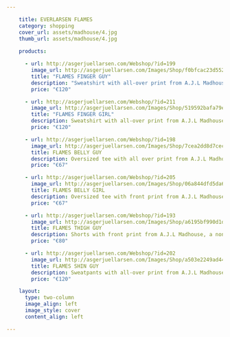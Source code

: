 ```yaml
---

    title: EVERLARSEN FLAMES
    category: shopping
    cover_url: assets/madhouse/4.jpg
    thumb_url: assets/madhouse/4.jpg
        
    products:

      - url: http://asgerjuellarsen.com/Webshop/?id=199
        image_url: http://asgerjuellarsen.com/Images/Shop/f0bfcac23d55238d89e4cd1fc0ec503e.jpg
        title: "FLAMES FINGER GUY"
        description: "Sweatshirt with all-over print from A.J.L Madhouse, a non-season based and unisex diffussion line from Asger Juel Larsen. Features a ribbed round neck, long sleeves and a ribbed hem and cuffs"
        price: "€120"

      - url: http://asgerjuellarsen.com/Webshop/?id=211
        image_url: http://asgerjuellarsen.com/Images/Shop/519592bafa79ee6ef5b93815d09864ae.jpg
        title: "FLAMES FINGER GIRL"
        description: Sweatshirt with all-over print from A.J.L Madhouse, a non-season based and unisex diffussion line from Asger Juel Larsen. Features a ribbed round neck, long sleeves and a ribbed hem and cuffs
        price: "€120"

      - url: http://asgerjuellarsen.com/Webshop/?id=198
        image_url: http://asgerjuellarsen.com/Images/Shop/7cea2dd8d7cecaa1a253101557e3e729.jpg
        title: FLAMES BELLY GUY
        description: Oversized tee with all over print from A.J.L Madhouse, a non-season based and unisex diffussion line from Asger Juel Larsen
        price: "€67"

      - url: http://asgerjuellarsen.com/Webshop/?id=205
        image_url: http://asgerjuellarsen.com/Images/Shop/06a844dfd5da6cfbdb137991596524ee.jpg
        title: FLAMES BELLY GIRL
        description: Oversized tee with front print from A.J.L Madhouse, a non-season based and unisex diffussion line from Asger Juel Larsen
        price: "€67"

      - url: http://asgerjuellarsen.com/Webshop/?id=193
        image_url: http://asgerjuellarsen.com/Images/Shop/a6195bf990d1db1fe4f4d72e4d4cc091.jpg
        title: FLAMES THIGH GUY
        description: Shorts with front print from A.J.L Madhouse, a non-season based and unisex diffussion line from Asger Juel Larsen
        price: "€80"

      - url: http://asgerjuellarsen.com/Webshop/?id=202
        image_url: http://asgerjuellarsen.com/Images/Shop/a503e2249ad44fc8d9be031fbd66cff8.jpg
        title: FLAMES SHIN GUY
        description: Sweatpants with all-over print from A.J.L Madhouse, a non-season based and unisex diffussion line from Asger Juel Larsen
        price: "€120"

    layout:
      type: two-column
      image_align: left
      image_style: cover
      content_align: left

---
```

